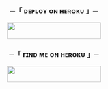 <h3 align="center">
    ─「 ᴅᴇᴩʟᴏʏ ᴏɴ ʜᴇʀᴏᴋᴜ 」─
</h3>

<p align="center"><a href="https://dashboard.heroku.com/new?template=https://github.com/Bikashhalder109/Bgt3"> <img src="https://img.shields.io/badge/Deploy%20On%20Heroku-black?style=for-the-badge&logo=heroku" width="220" height="38.45"/></a></p>


<h3 align="center">
    ─「 ғɪɴᴅ ᴍᴇ ᴏɴ ʜᴇʀᴏᴋᴜ 」─
</h3>

<p align="center"><a href="https://telegram.me/BGTMUSICBOT"> <img src="https://img.shields.io/badge/Telegram-black?style=for-the-badge&logo=telegram" width="220" height="38.45"/></a></p>
